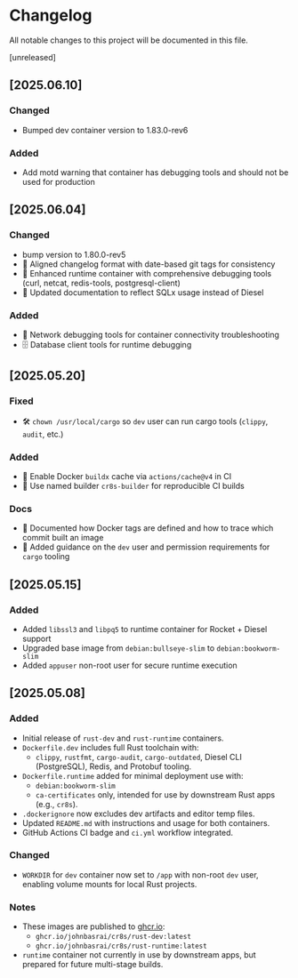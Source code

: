 # Changelog

All notable changes to this project will be documented in this file.

[unreleased]

## [2025.06.10]

### Changed
- Bumped dev container version to 1.83.0-rev6

### Added
- Add motd warning that container has debugging tools and should not be used for production

## [2025.06.04]

### Changed
- bump version to 1.80.0-rev5
- 📝 Aligned changelog format with date-based git tags for consistency
- 🐳 Enhanced runtime container with comprehensive debugging tools (curl, netcat, redis-tools, postgresql-client)
- 📄 Updated documentation to reflect SQLx usage instead of Diesel

### Added
- 🔧 Network debugging tools for container connectivity troubleshooting
- 🗄️ Database client tools for runtime debugging

## [2025.05.20]

### Fixed
- 🛠️ `chown /usr/local/cargo` so `dev` user can run cargo tools (`clippy`, `audit`, etc.)

### Added
- 🐳 Enable Docker `buildx` cache via `actions/cache@v4` in CI
- 🧱 Use named builder `cr8s-builder` for reproducible CI builds

### Docs
- 🧾 Documented how Docker tags are defined and how to trace which commit built an image
- 🔐 Added guidance on the `dev` user and permission requirements for `cargo` tooling

## [2025.05.15]

### Added
- Added `libssl3` and `libpq5` to runtime container for Rocket + Diesel support
- Upgraded base image from `debian:bullseye-slim` to `debian:bookworm-slim`
- Added `appuser` non-root user for secure runtime execution

## [2025.05.08]

### Added
- Initial release of `rust-dev` and `rust-runtime` containers.
- `Dockerfile.dev` includes full Rust toolchain with:
  - `clippy`, `rustfmt`, `cargo-audit`, `cargo-outdated`, Diesel CLI (PostgreSQL), Redis, and Protobuf tooling.
- `Dockerfile.runtime` added for minimal deployment use with:
  - `debian:bookworm-slim`
  - `ca-certificates` only, intended for use by downstream Rust apps (e.g., `cr8s`).
- `.dockerignore` now excludes dev artifacts and editor temp files.
- Updated `README.md` with instructions and usage for both containers.
- GitHub Actions CI badge and `ci.yml` workflow integrated.

### Changed
- `WORKDIR` for `dev` container now set to `/app` with non-root `dev` user, enabling volume mounts for local Rust projects.

### Notes
- These images are published to [ghcr.io](https://ghcr.io/johnbasrai):
  - `ghcr.io/johnbasrai/cr8s/rust-dev:latest`
  - `ghcr.io/johnbasrai/cr8s/rust-runtime:latest`
- `runtime` container not currently in use by downstream apps, but prepared for future multi-stage builds.
